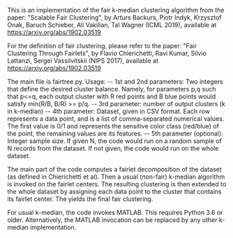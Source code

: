 This is an implementation of the fair k-median clustering algorithm from the paper:
"Scalable Fair Clustering", by Arturs Backurs, Piotr Indyk, Krzysztof Onak, Baruch Schieber, Ali Vakilian, Tal Wagner (ICML 2019), available at https://arxiv.org/abs/1902.03519

For the definition of fair clustering, please refer to the paper:
"Fair Clustering Through Fairlets", by Flavio Chierichetti, Ravi Kumar, Silvio Lattanzi, Sergei Vassilvitskii  (NIPS 2017), available at https://arxiv.org/abs/1902.03519

The main file is fairtree.py. Usage:
-- 1st and 2nd parameters: Two integers that define the desired cluster balance. Namely, for parameters p,q such that p<=q, each output cluster with R red points and B blue points would satisfy min(R/B, B/R) >= p/q.
-- 3rd parameter: number of output clusters (k in k-median)
-- 4th parameter: Dataset, given in CSV format. Each row represents a data point, and is a list of comma-separated numerical values. The first value is 0/1 and represents the sensitive color class (red/blue) of the point, the remaining values are its features.
-- 5th parameter (optional): Integer sample size. If given N, the code would run on a random sample of N records from the dataset. If not given, the code would run on the whole dataset.

The main part of the code computes a fairlet decomposition of the dataset (as defined in Chierichetti et al). Then a usual (non-fair) k-median algorithm is invoked on the fairlet centers. The resulting clustering is then extended to the whole dataset by assigning each data point to the cluster that contains its fairlet center. The yields the final fair clustering.

For usual k-median, the code invokes MATLAB. This requires Python 3.6 or older. Alternatively, the MATLAB invocation can be replaced by any other k-median implementation.
